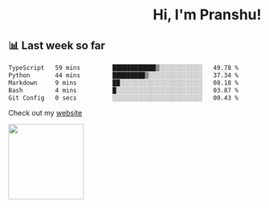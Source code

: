 <div align="right" >
   
   <H1>Hi, I'm Pranshu!</H1>

</div>

## 📊 Last week so far
<!--START_SECTION:waka-->

```txt
TypeScript   59 mins         ████████████▒░░░░░░░░░░░░   49.78 %
Python       44 mins         █████████▒░░░░░░░░░░░░░░░   37.34 %
Markdown     9 mins          ██░░░░░░░░░░░░░░░░░░░░░░░   08.18 %
Bash         4 mins          █░░░░░░░░░░░░░░░░░░░░░░░░   03.87 %
Git Config   0 secs          ░░░░░░░░░░░░░░░░░░░░░░░░░   00.43 %
```

<!--END_SECTION:waka-->

Check out my [website](https://pranshu05.vercel.app)

<img align="left" width="150" src="https://user-images.githubusercontent.com/70943732/209951571-93b7afe5-f523-4683-b725-5d94b287e94e.png">

